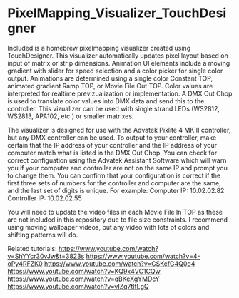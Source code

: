 # PixelMapping_Visualizer_TouchDesigner
Included is a homebrew pixelmapping visualizer created using TouchDesigner. This visualizer automatically updates pixel layout based on input of matrix or strip dimensions. Animation UI elements include a moving gradient with slider for speed selection and a color picker for single color output. Animations are determined using a single color Constant TOP, animated gradient Ramp TOP, or Movie File Out TOP. Color values are interpreted for realtime previzualization or implementation. A DMX Out Chop is used to translate color values into DMX data and send this to the controller. This vizualizer can be used with single strand LEDs (WS2812, WS2813, APA102, etc.) or smaller matrixes.   

The visualizer is designed for use with the Advatek Pixlite 4 MK II controller, but any DMX controller can be used.
To output to your controller, make certain that the IP address of your controller and the IP address of your computer match what is listed in the DMX Out Chop. 
You can check for correct configuation using the Advatek Assistant Software which will warn you if your computer and controller are not on the same IP and prompt you to change them. You can confirm that your configuration is correct if the first three sets of numbers for the controller and computer are the same, and the last set of digits is unique. For example:
Computer IP: 10.02.02.82
Controller IP: 10.02.02.55

You will need to update the video files in each Movie File In TOP as these are not included in this repository due to file size constraints. I recommend using moving wallpaper videos, but any video with lots of colors and shifting patterns will do. 

Related tutorials:
https://www.youtube.com/watch?v=ShYYcr30vJw&t=3823s
https://www.youtube.com/watch?v=4-oPy4RFZK0
https://www.youtube.com/watch?v=CSKcfG4Q0o4
https://www.youtube.com/watch?v=KQ9x4VC1CQw
https://www.youtube.com/watch?v=qBKeXgYMDcY
https://www.youtube.com/watch?v=vIZq7tlfLgQ

